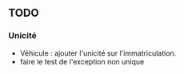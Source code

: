 ## TODO

### Unicité
- Véhicule : ajouter l'unicité sur l'immatriculation.
- faire le test de l'exception non unique